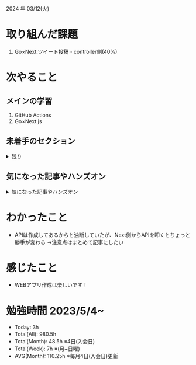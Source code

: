 
2024 年 03/12(火)

# 取り組んだ課題
1. Go×Next:ツイート投稿・controller側(40%)
 
# 次やること

## メインの学習

1. GitHub Actions
2. Go×Next.js

## 未着手のセクション

<details>

<summary>残り</summary>

### インフラ側
* 継続的インテグレーション
* Terraform

</details>

## 気になった記事やハンズオン

<details>

<summary>気になった記事やハンズオン</summary>

### Go
1. [古典学派的テストとGoで考える持続可能なアーキテクチャ入門](https://zenn.dev/jy8752/books/73769005e6afa9/viewer/chapter1)
2. [クリーンアーキテクチャ](https://nuits.jp/entry/easiest-clean-architecture-2019-09)
3. [Goにおけるメモリ管理の可視化](https://zenn.dev/kazu1029/articles/38ab3d99ef0de3)
4. [変数とメモリの関係](https://9cguide.appspot.com/15-02.html)
5. [Goで学ぶポインタとアドレス](https://qiita.com/Sekky0905/items/447efa04a95e3fec217f)

### TS
1. [TypeChallenge](https://github.com/type-challenges/type-challenges/tree/main/questions/00004-easy-pick)

### 低レイヤ

1. [Putting the “You” in CPU](https://cpu.land/)

</details>

# わかったこと

* APIは作成してあるからと油断していたが、Next側からAPIを叩くとちょっと勝手が変わる
  →注意点はまとめて記事にしたい

# 感じたこと

* WEBアプリ作成は楽しいです！

# 勉強時間 2023/5/4~

* Today: 3h
* Total(All): 980.5h　
* Total(Month): 48.5h ※4日(入会日)
* Total(Week): 7h ※(月~日曜)
* AVG(Month): 110.25h ※毎月4日(入会日)更新
